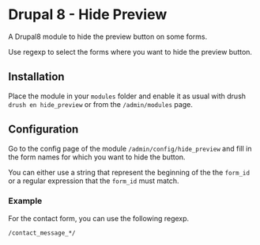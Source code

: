 # Drupal 8 - Hide Preview

A Drupal8 module to hide the preview button on some forms.

Use regexp to select the forms where you want to hide the preview button.

## Installation

Place the module in your `modules` folder and enable it as usual with drush `drush en hide_preview` or from the `/admin/modules` page.

## Configuration

Go to the config page of the module `/admin/config/hide_preview` and fill in the form names for which you want to hide the button.

You can either use a string that represent the beginning of the the `form_id` or a regular expression that the `form_id` must match.  

### Example

For the contact form, you can use the following regexp.

`/contact_message_*/`
